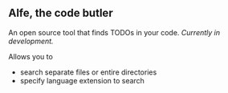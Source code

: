 ## Alfe, the code butler

An open source tool that finds TODOs in your code.
*Currently in development.*

Allows you to
* search separate files or entire directories
* specify language extension to search
